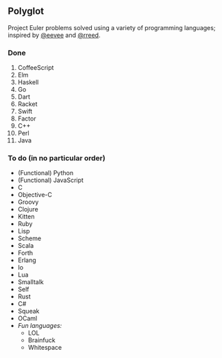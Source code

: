 Polyglot
--------

Project Euler problems solved using a variety of programming languages; inspired
by [@eevee](https://github.com/eevee) and [@rreed](https://github.com/rreed).

### Done

1. CoffeeScript
2. Elm
3. Haskell
4. Go
5. Dart
6. Racket
7. Swift
8. Factor
9. C++
10. Perl
11. Java

### To do (in no particular order)

* (Functional) Python
* (Functional) JavaScript
* C
* Objective-C
* Groovy
* Clojure
* Kitten
* Ruby
* Lisp
* Scheme
* Scala
* Forth
* Erlang
* Io
* Lua
* Smalltalk
* Self
* Rust
* C#
* Squeak
* OCaml
* *Fun languages:*
    * LOL
    * Brainfuck
    * Whitespace
